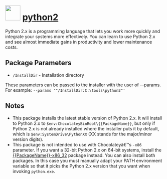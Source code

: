 ﻿# <img src="https://cdn.rawgit.com/chocolatey/chocolatey-coreteampackages/edba4a5849ff756e767cba86641bea97ff5721fe/icons/python.svg" width="48" height="48"/> [python2](https://chocolatey.org/packages/python2)


Python 2.x is a programming language that lets you work more quickly and integrate your systems more effectively. You can learn to use Python 2.x and see almost immediate gains in productivity and lower maintenance costs.

## Package Parameters

- `/InstallDir` - Installation directory

These parameters can be passed to the installer with the user of --params.
For example: `--params '"/InstallDir:C:\tools\python2"'`

## Notes

- This package installs the latest stable version of Python 2.x. It will install to Python 2.x to `$env:ChocolateyBinRoot\{{PackageName}}`, but only if Python 2.x is not already installed where the installer puts it by default, which is `$env:SystemDrive\PythonXX` (XX stands for the major/minor version digits).
- This package is not intended to use with Chocolateyâ€™s `-x86` parameter. If you want a 32-bit Python 2.x on 64-bit systems, install the [{{PackageName}}-x86_32](/packages/{{PackageName}}-x86_32) package instead. You can also install both packages. In this case you must manually adapt your PATH environment variable so that it picks the Python 2.x version that you want when invoking `python.exe`.

